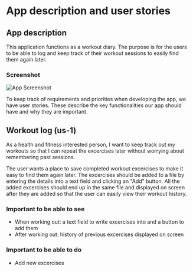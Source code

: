 # App description and user stories

## App description

This application functions as a workout diary. The purpose is for the users to be able to log and keep track of their workout sessions to easily find them again later.

### Screenshot

![App Screenshot](../workout-app/ui/src/main/resources/img/workoutapp.PNG)

To keep track of requirements and priorities when developing the app, we have user stories. These describe the key functionalities our app should have and why they are important.

## Workout log (us-1)

As a health and fitness interested person, I want to keep track out my workouts so that I can repeat the excercises later without worrying about remembering past sessions.

The user wants a place to save completed workout excercises to make it easy to find them again later. The excercises should be added to a file by entering the details into a text field and clicking an "Add" button. All the added excercises should end up in the same file and displayed on screen after they are added so that the user can easily view their workout history.

### Important to be able to see

- When working out: a text field to write excercises into and a button to add them
- After working out: history of previous excercises displayed on screen

### Important to be able to do
  
- Add new excercises
